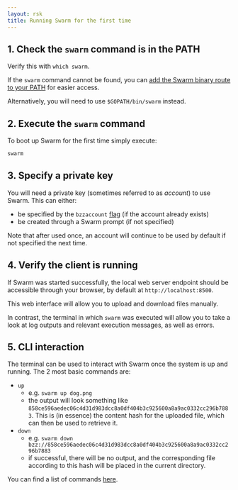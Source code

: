 ```yaml
---
layout: rsk
title: Running Swarm for the first time
---
```


## 1. Check the `swarm` command is in the PATH

Verify this with `which swarm`.

If the `swarm` command cannot be found, you can [add the Swarm binary route to your PATH](https://unix.stackexchange.com/questions/26047/how-to-correctly-add-a-path-to-path) for easier access.

Alternatively, you will need to use `$GOPATH/bin/swarm` instead.

## 2. Execute the `swarm` command

To boot up Swarm for the first time simply execute:

```sh
swarm
```

## 3. Specify a private key

You will need a private key (sometimes referred to as _account_) to use Swarm. This can either:
- be specified by the `bzzaccount` [flag](https://swarm-guide.readthedocs.io/en/latest/node_operator.html#general-configuration-parameters) (if the account already exists)
- be created through a Swarm prompt (if not specified)

Note that after used once, an account will continue to be used by default if not specified the next time.

## 4. Verify the client is running

If Swarm was started successfully, the local web server endpoint should be accessible through your browser, by default at `http://localhost:8500`.

This web interface will allow you to upload and download files manually.

In contrast, the terminal in which `swarm` was executed will allow you to take a look at log outputs and relevant execution messages, as well as errors.

## 5. CLI interaction

The terminal can be used to interact with Swarm once the system is up and running. The 2 most basic commands are:

- `up`
  - e.g. `swarm up dog.png`
  - the output will look something like `858ce596aedec06c4d31d983dcc8a0df404b3c925600a8a9ac0332cc296b7883`. This is (in essence) the content hash for the uploaded file, which can then be used to retrieve it.
- `down`
  - e.g. `swarm down bzz://858ce596aedec06c4d31d983dcc8a0df404b3c925600a8a9ac0332cc296b7883`
  - if successful, there will be no output, and the corresponding file according to this hash will be placed in the current directory.

You can find a list of commands [here](https://swarm-guide.readthedocs.io/en/latest/dapp_developer/upload_cli.html#reference-table).